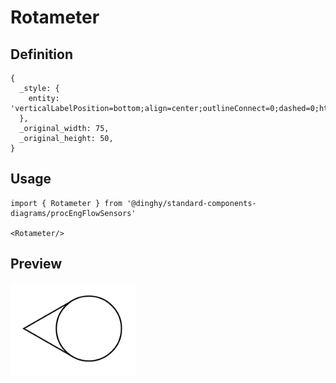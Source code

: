 # Rotameter

## Definition

```
{
  _style: { 
    entity: 'verticalLabelPosition=bottom;align=center;outlineConnect=0;dashed=0;html=1;verticalAlign=top;shape=mxgraph.pid.flow_sensors.rotameter;',
  },
  _original_width: 75,
  _original_height: 50,
}
```

## Usage

```
import { Rotameter } from '@dinghy/standard-components-diagrams/procEngFlowSensors'

<Rotameter/>
```

## Preview

<img src="./rotameter.png" width="200"/>

